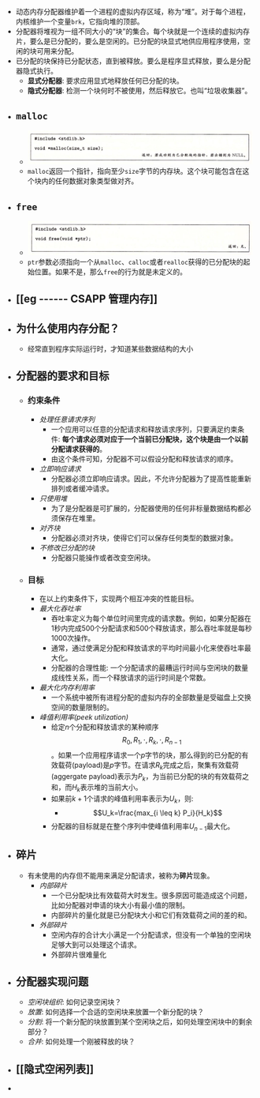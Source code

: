 - 动态内存分配器维护着一个进程的虚拟内存区域，称为“堆”。对于每个进程，内核维护一个变量`brk`，它指向堆的顶部。
- 分配器将堆视为一组不同大小的“块”的集合。每个块就是一个连续的虚拟内存片，要么是已分配的，要么是空闲的。已分配的块显式地供应用程序使用，空闲的块可用来分配。
- 已分配的块保持已分配状态，直到被释放。要么是程序显式释放，要么是分配器隐式执行。
	- **显式分配器**: 要求应用显式地释放任何已分配的块。
	- **隐式分配器**: 检测一个块何时不被使用，然后释放它。也叫“垃圾收集器”。
- ## `malloc`
	- ![image.png](../assets/image_1661911952899_0.png)
	- `malloc`返回一个指针，指向至少`size`字节的内存块。这个块可能包含在这个块内的任何数据对象类型做对齐。
- ## `free`
	- ![image.png](../assets/image_1661912343998_0.png)
	- `ptr`参数必须指向一个从`malloc`、`calloc`或者`realloc`获得的已分配块的起始位置。如果不是，那么`free`的行为就是未定义的。
- ## [[eg ------ CSAPP 管理内存]]
- ## 为什么使用内存分配？
	- 经常直到程序实际运行时，才知道某些数据结构的大小
- ## 分配器的要求和目标
	- ### 约束条件
		- _处理任意请求序列_
			- 一个应用可以任意的分配请求和释放请求序列，只要满足约束条件: **每个请求必须对应于一个当前已分配块，这个块是由一个以前分配请求获得的**。
			- 由这个条件可知，分配器不可以假设分配和释放请求的顺序。
		- _立即响应请求_
			- 分配器必须立即响应请求。因此，不允许分配器为了提高性能重新排列或者缓冲请求。
		- _只使用堆_
			- 为了是分配器是可扩展的，分配器使用的任何非标量数据结构都必须保存在堆里。
		- _对齐块_
			- 分配器必须对齐块，使得它们可以保存任何类型的数据对象。
		- _不修改已分配的块_
			- 分配器只能操作或者改变空闲块。
	- ### 目标
		- 在以上约束条件下，实现两个相互冲突的性能目标。
		- _最大化吞吐率_
			- 吞吐率定义为每个单位时间里完成的请求数。例如，如果分配器在1秒内完成500个分配请求和500个释放请求，那么吞吐率就是每秒1000次操作。
			- 通常，通过使满足分配和释放请求的平均时间最小化来使吞吐率最大化。
			- 分配器的合理性能: 一个分配请求的最糟运行时间与空闲块的数量成线性关系，而一个释放请求的运行时间是个常数。
		- _最大化内存利用率_
			- 一个系统中被所有进程分配的虚拟内存的全部数量是受磁盘上交换空间的数量限制的。
		- _峰值利用率(peek utilization)_
			- 给定$n$个分配和释放请求的某种顺序$$R_0,R_1,\cdot,R_k,\cdot,R_{n-1}$$。如果一个应用程序请求一个$p$字节的块，那么得到的已分配的有效载荷(payload)是$p$字节。在请求$R_k$完成之后，聚集有效载荷(aggergate payload)表示为$P_k$，为当前已分配的块的有效载荷之和，而$H_k$表示堆的当前大小。
			- 如果前$k+1$个请求的峰值利用率表示为$U_k$，则:
				- $$U_k=\frac{max_{i \leq k} P_i}{H_k}$$
			- 分配器的目标就是在整个序列中使峰值利用率$U_{n-1}$最大化。
- ## 碎片
	- 有未使用的内存但不能用来满足分配请求，被称为**碎片**现象。
		- _内部碎片_
			- 一个已分配块比有效载荷大时发生。很多原因可能造成这个问题，比如分配器对申请的块大小有最小值的限制。
			- 内部碎片的量化就是已分配块大小和它们有效载荷之间的差的和。
		- _外部碎片_
			- 空闲内存的合计大小满足一个分配请求，但没有一个单独的空闲块足够大到可以处理这个请求。
			- 外部碎片很难量化
- ## 分配器实现问题
	- _空闲块组织_: 如何记录空闲块？
	- _放置_: 如何选择一个合适的空闲块来放置一个新分配的块？
	- _分割_: 将一个新分配的块放置到某个空闲块之后，如何处理空闲块中的剩余部分？
	- _合并_: 如何处理一个刚被释放的块？
- ## [[隐式空闲列表]]
-